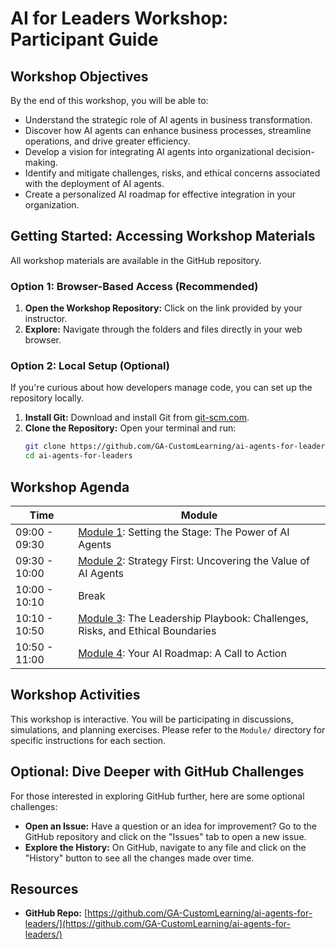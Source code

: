 # AI for Leaders Workshop: Participant Guide

## Workshop Objectives

By the end of this workshop, you will be able to:

*   Understand the strategic role of AI agents in business transformation.
*   Discover how AI agents can enhance business processes, streamline operations, and drive greater efficiency.
*   Develop a vision for integrating AI agents into organizational decision-making.
*   Identify and mitigate challenges, risks, and ethical concerns associated with the deployment of AI agents.
*   Create a personalized AI roadmap for effective integration in your organization.

## Getting Started: Accessing Workshop Materials

All workshop materials are available in the GitHub repository.

### Option 1: Browser-Based Access (Recommended)
1.  **Open the Workshop Repository:** Click on the link provided by your instructor.
2.  **Explore:** Navigate through the folders and files directly in your web browser.

### Option 2: Local Setup (Optional)
If you're curious about how developers manage code, you can set up the repository locally.
1.  **Install Git:** Download and install Git from [git-scm.com](https://git-scm.com/downloads).
2.  **Clone the Repository:** Open your terminal and run:
    ```bash
    git clone https://github.com/GA-CustomLearning/ai-agents-for-leaders/
    cd ai-agents-for-leaders
    ```

## Workshop Agenda

| Time          | Module                                                              |
|---------------|---------------------------------------------------------------------|
| 09:00 - 09:30 | [Module 1](Module/1-Setting-the-Stage.md): Setting the Stage: The Power of AI Agents |
| 09:30 - 10:00 | [Module 2](Module/2-Strategy-First.md): Strategy First: Uncovering the Value of AI Agents |
| 10:00 - 10:10 | Break                                                               |
| 10:10 - 10:50 | [Module 3](Module/3-The-Leadership-Playbook.md): The Leadership Playbook: Challenges, Risks, and Ethical Boundaries |
| 10:50 - 11:00 | [Module 4](Module/4-Your-AI-Roadmap.md): Your AI Roadmap: A Call to Action         |

## Workshop Activities

This workshop is interactive. You will be participating in discussions, simulations, and planning exercises. Please refer to the `Module/` directory for specific instructions for each section.

## Optional: Dive Deeper with GitHub Challenges

For those interested in exploring GitHub further, here are some optional challenges:

*   **Open an Issue:** Have a question or an idea for improvement? Go to the GitHub repository and click on the "Issues" tab to open a new issue.
*   **Explore the History:** On GitHub, navigate to any file and click on the "History" button to see all the changes made over time.

## Resources

*   **GitHub Repo:** [https://github.com/GA-CustomLearning/ai-agents-for-leaders/](https://github.com/GA-CustomLearning/ai-agents-for-leaders/)
